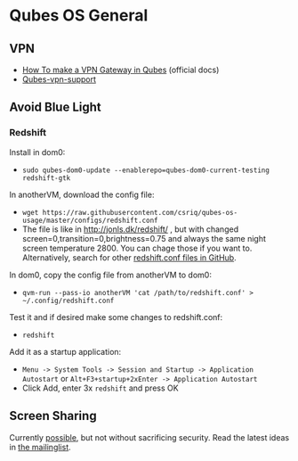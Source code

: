 # Qubes OS General

## VPN
* [How To make a VPN Gateway in Qubes](https://www.qubes-os.org/doc/vpn/) (official docs)
* [Qubes-vpn-support](https://github.com/tasket/Qubes-vpn-support)

## Avoid Blue Light

### Redshift

Install in dom0:
* `sudo qubes-dom0-update --enablerepo=qubes-dom0-current-testing redshift-gtk`

In anotherVM, download the config file:
* `wget https://raw.githubusercontent.com/csriq/qubes-os-usage/master/configs/redshift.conf`
* The file is like in http://jonls.dk/redshift/ , but with changed screen=0,transition=0,brightness=0.75 and always the same night screen temperature 2800. You can chage those if you want to. Alternatively, search for other [redshift.conf files in GitHub](https://github.com/search?q=redshift.conf).

In dom0, copy the config file from anotherVM to dom0:
* `qvm-run --pass-io anotherVM 'cat /path/to/redshift.conf' > ~/.config/redshift.conf`

Test it and if desired make some changes to redshift.conf:
* `redshift`

Add it as a startup application:
* `Menu -> System Tools -> Session and Startup -> Application Autostart` or `Alt+F3+startup+2xEnter -> Application Autostart`
* Click Add, enter 3x `redshift` and press OK

## Screen Sharing

Currently [possible](https://www.mail-archive.com/qubes-users@googlegroups.com/msg18236.html), but not without sacrificing security. Read the latest ideas in [the mailinglist](https://www.mail-archive.com/qubes-users@googlegroups.com/msg18929.html).
